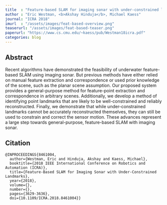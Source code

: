 ```yaml
---
title  : "Feature-based SLAM for imaging sonar with under-constrained landmarks"
author : "Eric Westman, <b>Akshay Hinduja</b>, Michael Kaess"
journal: "ICRA 2018"
imurl  : "/assets/images/feat-based-overview.png"
teaserurl: "/assets/images/feat-based-teaser.png"
paperurl: "https://www.cs.cmu.edu/~kaess/pub/Westman18icra.pdf"
categories: blog
---
```


## Abstract
Recent algorithms have demonstrated the feasibility of underwater feature-based SLAM using imaging sonar. But previous methods have either relied on manual feature extraction and correspondence or used prior knowledge of the scene, such as the planar scene assumption. Our proposed system provides a general-purpose method for feature-point extraction and correspondence in arbitrary scenes. Additionally, we develop a method of identifying point landmarks that are likely to be well-constrained and reliably reconstructed. Finally, we demonstrate that while under-constrained landmarks cannot be accurately reconstructed themselves, they can still be used to constrain and correct the sensor motion. These advances represent a large step towards general-purpose, feature-based SLAM with imaging sonar.

## Citation
```
@INPROCEEDINGS{8461004,
  author={Westman, Eric and Hinduja, Akshay and Kaess, Michael},
  booktitle={2018 IEEE International Conference on Robotics and Automation (ICRA)}, 
  title={Feature-Based SLAM for Imaging Sonar with Under-Constrained Landmarks}, 
  year={2018},
  volume={},
  number={},
  pages={3629-3636},
  doi={10.1109/ICRA.2018.8461004}}
```